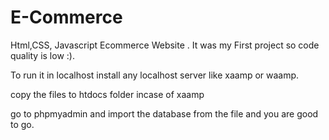 # E-Commerce
 
Html,CSS, Javascript Ecommerce Website . It was my First project so code quality is low :). 

To run it in localhost install any localhost server like xaamp or waamp.

copy the files to htdocs folder incase of xaamp 

go to phpmyadmin and import the database from the file and you are good to go.
